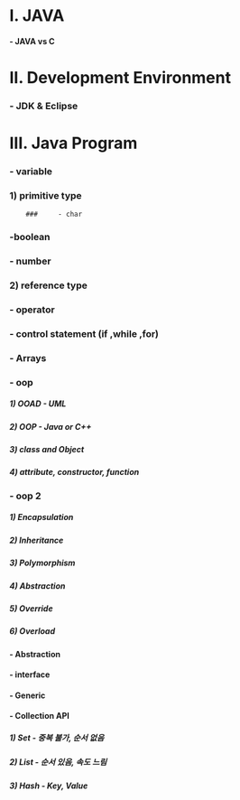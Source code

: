 # I. JAVA

#### - JAVA vs C



# II. Development Environment

### 	- JDK & Eclipse



# III. Java Program

 ### 	- variable

### 	1) primitive type

		### 	- char

### 	-boolean

### 	- number

### 	2) reference type

### 	- operator

### 	- control statement (if ,while ,for)

### 	- Arrays

### 	- oop

##### 	1) OOAD - UML

##### 		2) OOP - Java or C++

##### 		3) class and Object

##### 		4) attribute, constructor, function

### 	- oop 2

##### 		1) Encapsulation

##### 		2) Inheritance

##### 		3) Polymorphism

##### 		4) Abstraction

##### 		5) Override

##### 		6) Overload

#### - Abstraction

#### - interface

#### - Generic

#### - Collection API

##### 1) Set - 중복 불가, 순서 없음

##### 2) List - 순서 있음, 속도 느림

##### 3) Hash - Key, Value

